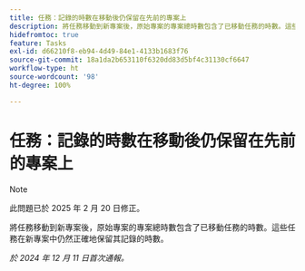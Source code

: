 ```yaml
---
title: 任務：記錄的時數在移動後仍保留在先前的專案上
description: 將任務移動到新專案後，原始專案的專案總時數包含了已移動任務的時數。這些任務在新專案中仍然正確地保留其記錄的時數。
hidefromtoc: true
feature: Tasks
exl-id: d66210f8-eb94-4d49-84e1-4133b1683f76
source-git-commit: 18a1da2b653110f6320dd83d5bf4c31130cf6647
workflow-type: ht
source-wordcount: '98'
ht-degree: 100%

---
```


# 任務：記錄的時數在移動後仍保留在先前的專案上

>[!NOTE]
>
>此問題已於 2025 年 2 月 20 日修正。

將任務移動到新專案後，原始專案的專案總時數包含了已移動任務的時數。這些任務在新專案中仍然正確地保留其記錄的時數。

_於 2024 年 12 月 11 日首次通報。_
